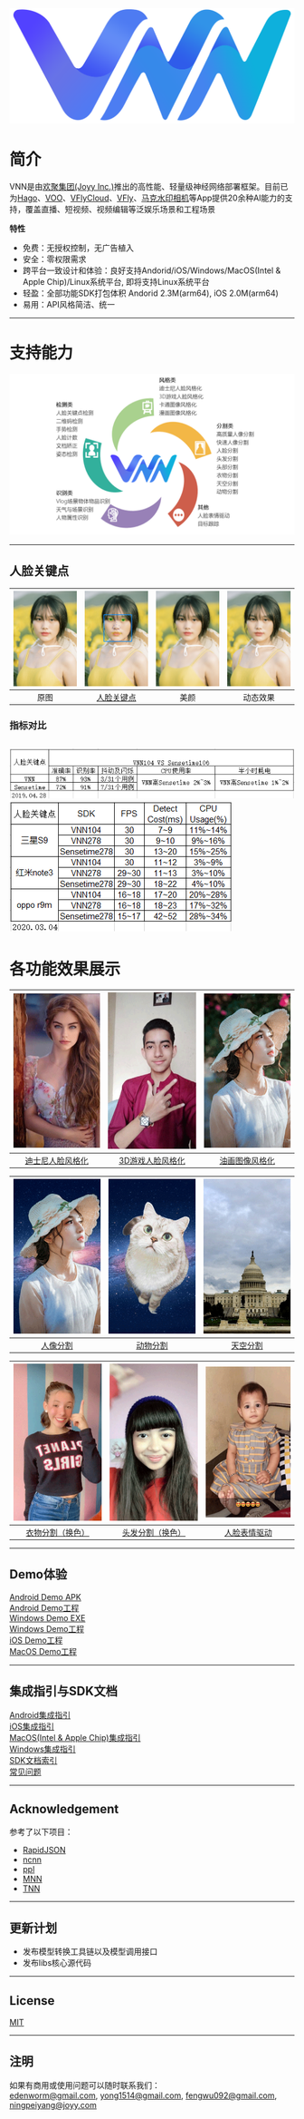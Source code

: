 ![Logo](./doc/resource/vnn_logo.png)

# 简介
VNN是由[欢聚集团(Joyy Inc.)](http://www.huanju.cn/)推出的高性能、轻量级神经网络部署框架。目前已为[Hago](https://www.ihago.net/)、[VOO](https://vooedit.com/)、[VFlyCloud](https://cloud.vflyapp.com/desktop)、[VFly](https://api-web.vflyapp.com/)、[马克水印相机](https://www.markiapp.com/)等App提供20余种AI能力的支持，覆盖直播、短视频、视频编辑等泛娱乐场景和工程场景

**特性**
- 免费：无授权控制，无广告植入
- 安全：零权限需求
- 跨平台一致设计和体验：良好支持Andorid/iOS/Windows/MacOS(Intel & Apple Chip)/Linux系统平台, 即将支持Linux系统平台
- 轻盈：全部功能SDK打包体积 Andorid 2.3M(arm64), iOS 2.0M(arm64)
- 易用：API风格简洁、统一

---

# 支持能力
![ability](./doc/resource/ability.png)


---

## 人脸关键点
 |![face_Img](./doc/resource/face_img.jpg)| ![face_keypoints](./doc/resource/face_keypoints.jpg)|![face_Img](./doc/resource/face_beautify.png)|![face278](./doc/resource/face278.gif) |
 | :----------------------------: | :--------------------------------: | :---------------------------: | :-----------------: |
 | 原图 | [人脸关键点](./doc/face_landmark_detection.md)  | 美颜 | 动态效果 |

### 指标对比
![face104compare](./doc/resource/face104compare.png)  ![face278compare](./doc/resource/face278compare.png)
---

# 各功能效果展示

 

 | ![disney_example](./doc/resource/disney_example.gif) | ![3dgame_example](./doc/resource/3dgame_example.gif) |     ![comic_example](./doc/resource/comic_example.gif)     |
 | :--------------------------------------------------: | :--------------------------------------------------: | :--------------------------------------------------------: |
 |  [迪士尼人脸风格化](./doc/disney_face_stylizing.md)  | [3D游戏人脸风格化](./doc/3d_game_face_stylizing.md)  | [油画图像风格化](./doc/cartoonstylizing_comicstylizing.md) |

 | ![portrait_segment_example](./doc/resource/portrait_segment_example.gif) | ![animal_segment_example](./doc/resource/animal_segment_example.gif) | ![sky_segment_example](./doc/resource/sky_segment_example.gif) |
 | :----------------------------------------------------------------------: | :------------------------------------------------------------------: | :------------------------------------------------------------: |
 |                [人像分割](./doc/general_segmentation.md)                 |              [动物分割](./doc/general_segmentation.md)               |           [天空分割](./doc/general_segmentation.md)            |

  | ![clothes_segment_example](./doc/resource/clothes_segment_example.gif) | ![animal_segment_example](./doc/resource/hair_segment_eaxmple.gif) | ![face_reenactment_example](./doc/resource/face_reenactment_example.gif) |
  | :--------------------------------------------------------------------: | :----------------------------------------------------------------: | :----------------------------------------------------------------------: |
  |               [衣物分割（换色）](./doc/general_segmentation.md)                |             [头发分割（换色）](./doc/general_segmentation.md)              |                  [人脸表情驱动](./doc/face_reenactment.md)                   |


---

## Demo体验

[Android Demo APK](./demos/Android/vnn_demo.apk)  
[Android Demo工程](./demos/Android)  
[Windows Demo EXE](./demos/Windows/executable_demo/vnn_win_demo.exe)  
[Windows Demo工程](./demos/Windows)  
[iOS Demo工程](./demos/iOS)  
[MacOS Demo工程](./demos/MacOS)  

---

## 集成指引与SDK文档

[Android集成指引](./demos/Android/readme.md)  
[iOS集成指引](./demos/iOS/readme.md)  
[MacOS(Intel & Apple Chip)集成指引](./demos/MacOS/readme.md)   
[Windows集成指引](./demos/Windows/readme.md)   
[SDK文档索引](./doc/doc_index.md)   
[常见问题](./doc/question_and_answer.md)

---

## Acknowledgement
参考了以下项目：
- [RapidJSON](https://github.com/Tencent/rapidjson)
- [ncnn](https://github.com/Tencent/ncnn)
- [ppl](https://github.com/openppl-public/ppl.nn)
- [MNN](https://github.com/alibaba/MNN)
- [TNN](https://github.com/Tencent/TNN)

---

## 更新计划
- 发布模型转换工具链以及模型调用接口
- 发布libs核心源代码

---
## License

[MIT](./license.txt)

---
## 注明
如果有商用或使用问题可以随时联系我们：  
edenworm@gmail.com, yong1514@gmail.com, fengwu092@gmail.com, ningpeiyang@joyy.com